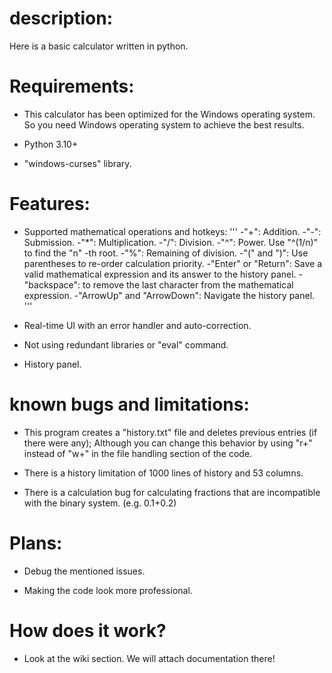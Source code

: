 # description:

Here is a basic calculator written in python.

# Requirements:

- This calculator has been optimized for the Windows operating system. So you need Windows operating system to achieve the best results.

- Python 3.10+

- "windows-curses" library.

# Features:

- Supported mathematical operations and hotkeys:
'''
-"+": Addition.
-"-": Submission.
-"*": Multiplication.
-"/": Division.
-"^": Power. Use "^(1/n)" to find the "n" -th root.
-"%": Remaining of division.
-"(" and ")": Use parentheses to re-order calculation priority.
-"Enter" or "Return": Save a valid mathematical expression and its answer to the history panel.
-"backspace": to remove the last character from the mathematical expression.
-"ArrowUp" and "ArrowDown": Navigate the history panel.
'''

- Real-time UI with an error handler and auto-correction.

- Not using redundant libraries or "eval" command.

- History panel.

# known bugs and limitations:

- This program creates a "history.txt" file and deletes previous entries (if there were any); Although you can change this behavior by using "r+" instead of "w+" in the file handling section of the code.

- There is a history limitation of 1000 lines of history and 53 columns.

- There is a calculation bug for calculating fractions that are incompatible with the binary system. (e.g. 0.1+0.2)

# Plans:

- Debug the mentioned issues.

- Making the code look more professional.

# How does it work?

- Look at the wiki section. We will attach documentation there!

